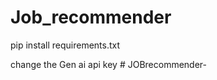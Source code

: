 # Job_recommender
pip install requirements.txt

change the Gen ai api key 
#   J O B r e c o m m e n d e r -  
 